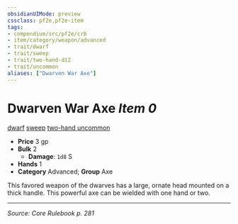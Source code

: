 ```yaml
---
obsidianUIMode: preview
cssclass: pf2e,pf2e-item
tags:
- compendium/src/pf2e/crb
- item/category/weapon/advanced
- trait/dwarf
- trait/sweep
- trait/two-hand-d12
- trait/uncommon
aliases: ["Dwarven War Axe"]
---
```

# Dwarven War Axe *Item 0*  
[dwarf](dwarf.md "Dwarf Ancestry & Heritage Trait")  [sweep](sweep.md "Sweep Weapon Trait")  [two-hand <d12>](rules/traits/two-hand-d12.md "Two-Hand Weapon Trait")  [uncommon](uncommon.md "Uncommon Rarity Trait")  

- **Price** 3 gp
- **Bulk** 2
  - **Damage**: `1d8` S
- **Hands** 1
- **Category** Advanced; **Group** Axe 

This favored weapon of the dwarves has a large, ornate head mounted on a thick handle. This powerful axe can be wielded with one hand or two.


---
*Source: Core Rulebook p. 281*